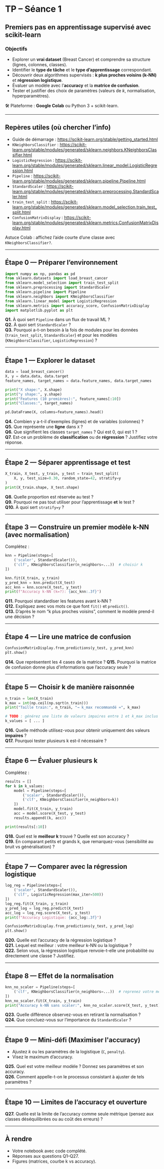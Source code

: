 # TP – Séance 1 

## Premiers pas en apprentissage supervisé avec scikit-learn

### Objectifs
- Explorer un **vrai dataset** (Breast Cancer) et comprendre sa structure (lignes, colonnes, classes).  
- Identifier le **type de tâche** et le **type d’apprentissage** correspondant.  
- Découvrir deux algorithmes supervisés : **k plus proches voisins (k-NN)** et **régression logistique**.  
- Évaluer un modèle avec l’**accuracy** et la **matrice de confusion**.  
- Tester et justifier des choix de paramètres (valeurs de *k*, normalisation, hyperparamètres).  

🛠️ Plateforme : **Google Colab** ou Python 3 + scikit-learn.  

---

## Repères utiles (où chercher l’info)
- Guide de démarrage : https://scikit-learn.org/stable/getting_started.html  
- `KNeighborsClassifier` : https://scikit-learn.org/stable/modules/generated/sklearn.neighbors.KNeighborsClassifier.html  
- `LogisticRegression` : https://scikit-learn.org/stable/modules/generated/sklearn.linear_model.LogisticRegression.html  
- `Pipeline` : https://scikit-learn.org/stable/modules/generated/sklearn.pipeline.Pipeline.html  
- `StandardScaler` : https://scikit-learn.org/stable/modules/generated/sklearn.preprocessing.StandardScaler.html  
- `train_test_split` : https://scikit-learn.org/stable/modules/generated/sklearn.model_selection.train_test_split.html  
- `ConfusionMatrixDisplay` : https://scikit-learn.org/stable/modules/generated/sklearn.metrics.ConfusionMatrixDisplay.html  

Astuce Colab : affichez l’aide courte d’une classe avec `KNeighborsClassifier?`.

---

## Étape 0 — Préparer l’environnement
```python
import numpy as np, pandas as pd
from sklearn.datasets import load_breast_cancer
from sklearn.model_selection import train_test_split
from sklearn.preprocessing import StandardScaler
from sklearn.pipeline import Pipeline
from sklearn.neighbors import KNeighborsClassifier
from sklearn.linear_model import LogisticRegression
from sklearn.metrics import accuracy_score, ConfusionMatrixDisplay
import matplotlib.pyplot as plt
```

**Q1.** À quoi sert `Pipeline` dans un flux de travail ML ?  
**Q2.** À quoi sert `StandardScaler` ?  
**Q3.** Pourquoi a-t-on besoin à la fois de modules pour les données (`train_test_split`, `StandardScaler`) et pour les modèles (`KNeighborsClassifier`, `LogisticRegression`) ?  

---

## Étape 1 — Explorer le dataset
```python
data = load_breast_cancer()
X, y = data.data, data.target
feature_names, target_names = data.feature_names, data.target_names

print("X shape:", X.shape)
print("y shape:", y.shape)
print("Features (10 premières):", feature_names[:10])
print("Classes:", target_names)

pd.DataFrame(X, columns=feature_names).head()
```

**Q4.** Combien y a-t-il d’exemples (lignes) et de variables (colonnes) ?  
**Q5.** Que représente une **ligne** dans `X` ?  
**Q6.** Que signifient les classes `target_names` ? Qui est 0, qui est 1 ?  
**Q7.** Est-ce un problème de **classification** ou de **régression** ? Justifiez votre réponse.  

---

## Étape 2 — Séparer apprentissage et test
```python
X_train, X_test, y_train, y_test = train_test_split(
    X, y, test_size=0.30, random_state=42, stratify=y
)
print(X_train.shape, X_test.shape)
```

**Q8.** Quelle proportion est réservée au test ?  
**Q9.** Pourquoi ne pas tout utiliser pour l’apprentissage **et** le test ?  
**Q10.** À quoi sert `stratify=y` ?  

---

## Étape 3 — Construire un premier modèle k-NN (avec normalisation)
Complétez :

```python
knn = Pipeline(steps=[
    ('scaler', StandardScaler()),          
    ('clf', KNeighborsClassifier(n_neighbors=...))  # choisir k
])

knn.fit(X_train, y_train)
y_pred_knn = knn.predict(X_test)
acc_knn = knn.score(X_test, y_test)
print(f"Accuracy k-NN (k=?): {acc_knn:.3f}")
```

**Q11.** Pourquoi standardiser les features avant k-NN ?  
**Q12.** Expliquez avec vos mots ce que font `fit()` et `predict()`.  
**Q13.** D’après le nom “k plus proches voisins”, comment le modèle prend-il une décision ?  

---

## Étape 4 — Lire une matrice de confusion
```python
ConfusionMatrixDisplay.from_predictions(y_test, y_pred_knn)
plt.show()
```

**Q14.** Que représentent les 4 cases de la matrice ? 
**Q15.** Pourquoi la matrice de confusion donne plus d’informations que l’accuracy seule ?  

---

## Étape 5 — Choisir k de manière raisonnée
```python
n_train = len(X_train)
k_max = int(np.ceil(np.sqrt(n_train)))
print("Taille train:", n_train, "→ k_max recommandé ≈", k_max)

# TODO : générez une liste de valeurs impaires entre 1 et k_max inclus
k_values = [ ... ]
```

**Q16.** Quelle méthode utilisez-vous pour obtenir uniquement des valeurs **impaires** ?  
**Q17.** Pourquoi tester plusieurs k est-il nécessaire ?  

---

## Étape 6 — Évaluer plusieurs k
Complétez :

```python
results = []
for k in k_values:
    model = Pipeline(steps=[
        ('scaler', StandardScaler()),
        ('clf', KNeighborsClassifier(n_neighbors=k))
    ])
    model.fit(X_train, y_train)
    acc = model.score(X_test, y_test)
    results.append((k, acc))

print(results[:10])
```

**Q18.** Quel est le **meilleur k** trouvé ? Quelle est son accuracy ?  
**Q19.** En comparant petits et grands k, que remarquez-vous (sensibilité au bruit vs généralisation) ?  

---

## Étape 7 — Comparer avec la régression logistique
```python
log_reg = Pipeline(steps=[
    ('scaler', StandardScaler()),
    ('clf', LogisticRegression(max_iter=500))
])
log_reg.fit(X_train, y_train)
y_pred_log = log_reg.predict(X_test)
acc_log = log_reg.score(X_test, y_test)
print(f"Accuracy Logistique: {acc_log:.3f}")

ConfusionMatrixDisplay.from_predictions(y_test, y_pred_log)
plt.show()
```

**Q20.** Quelle est l’accuracy de la régression logistique ?  
**Q21.** Lequel est meilleur : votre meilleur k-NN ou la logistique ?  
**Q22.** Selon vous, la régression logistique renvoie-t-elle une probabilité ou directement une classe ? Justifiez.  

---

## Étape 8 — Effet de la normalisation
```python
knn_no_scaler = Pipeline(steps=[
    ('clf', KNeighborsClassifier(n_neighbors=...))  # reprenez votre meilleur k
])
knn_no_scaler.fit(X_train, y_train)
print("Accuracy k-NN sans scaler:", knn_no_scaler.score(X_test, y_test))
```

**Q23.** Quelle différence observez-vous en retirant la normalisation ?  
**Q24.** Que concluez-vous sur l’importance du `StandardScaler` ?  

---

## Étape 9 — Mini-défi (Maximiser l'accuracy)
- Ajustez *k* ou les paramètres de la logistique (`C`, `penalty`).  
- Visez le maximum d’accuracy.  

**Q25.** Quel est votre meilleur modèle ? Donnez ses paramètres et son accuracy.  
**Q26.** Comment appelle-t-on le processus consistant à ajuster de tels paramètres ?

---

## Étape 10 — Limites de l’accuracy et ouverture
**Q27.** Quelle est la limite de l’accuracy comme seule métrique (pensez aux classes déséquilibrées ou au coût des erreurs) ?  

---

## À rendre
- Votre notebook avec code complété.  
- Réponses aux questions Q1–Q27.  
- Figures (matrices, courbe k vs accuracy).  
